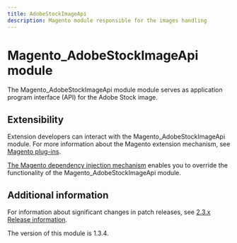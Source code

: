 ```yaml
---
title: AdobeStockImageApi
description: Magento module responsible for the images handling
---
```


# Magento_AdobeStockImageApi module

The Magento_AdobeStockImageApi module module serves as application program interface (API) for the Adobe Stock image.

## Extensibility

Extension developers can interact with the Magento_AdobeStockImageApi module. For more information about the Magento extension mechanism, see [Magento plug-ins](https://developer.adobe.com/commerce/php/development/components/plugins/).

[The Magento dependency injection mechanism](https://developer.adobe.com/commerce/php/development/components/dependency-injection/) enables you to override the functionality of the Magento_AdobeStockImageApi module.

## Additional information

For information about significant changes in patch releases, see [2.3.x Release information](https://experienceleague.adobe.com/en/docs/commerce-operations/release/notes/overview).

<InlineAlert slots="text" />
The version of this module is 1.3.4.
